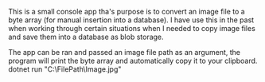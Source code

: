 This is a small console app tha's purpose is to convert an image file to a byte array (for manual insertion into a database). I have use this in the past when working through certain situations when I needed to copy image files and save them into a database as blob storage.

The app can be ran and passed an image file path as an argument, the program will print the byte array and automatically copy it to your clipboard.
dotnet run "C:\FilePath\Image.jpg"
